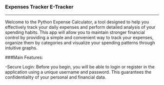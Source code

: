 ### Expenses Tracker E-Tracker
<hr>
Welcome to the Python Expense Calculator, a tool designed to help you effectively track your daily expenses and perform detailed analysis of your spending habits. This app will allow you to maintain stronger financial control by providing a simple and convenient way to track your expenses, organize them by categories and visualize your spending patterns through intuitive graphs.

###Main Features:

-Secure Login: Before you begin, you will be able to login or register in the application using a unique username and password. This guarantees the confidentiality of your personal and financial data.
